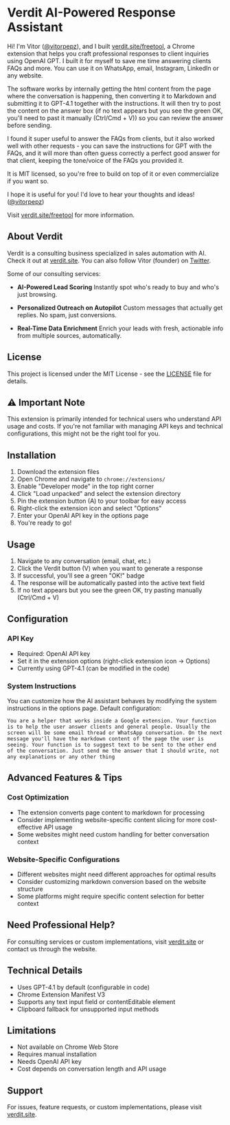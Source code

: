 # Verdit AI-Powered Response Assistant

Hi! I'm Vitor ([@vitorpepz](https://x.com/vitorpepz)), and I built [verdit.site/freetool](https://verdit.site/freetool), a Chrome extension that helps you craft professional responses to client inquiries using OpenAI GPT. I built it for myself to save me time answering clients FAQs and more. You can use it on WhatsApp, email, Instagram, LinkedIn or any website.

The software works by internally getting the html content from the page where the conversation is happening, then converting it to Markdown and submitting it to GPT-4.1 together with the instructions. It will then try to post the content on the answer box (if no text appears but you see the green OK, you'll need to past it manually (Ctrl/Cmd + V)) so you can review the answer before sending.

I found it super useful to answer the FAQs from clients, but it also worked well with other requests - you can save the instructions for GPT with the FAQs, and it will more than often guess correctly a perfect good answer for that client, keeping the tone/voice of the FAQs you provided it.

It is MIT licensed, so you're free to build on top of it or even commercialize if you want so. 

I hope it is useful for you! I'd love to hear your thoughts and ideas! ([@vitorpepz](https://x.com/vitorpepz))

Visit [verdit.site/freetool](https://verdit.site/freetool) for more information.

## About Verdit

Verdit is a consulting business specialized in sales automation with AI. Check it out at [verdit.site](https://verdit.site). You can also follow Vitor (founder) on [Twitter](https://twitter.com/vitorpepz).

Some of our consulting services:

- **AI-Powered Lead Scoring**
  Instantly spot who's ready to buy and who's just browsing.

- **Personalized Outreach on Autopilot**
  Custom messages that actually get replies. No spam, just conversions.

- **Real-Time Data Enrichment**
  Enrich your leads with fresh, actionable info from multiple sources, automatically.

## License

This project is licensed under the MIT License - see the [LICENSE](LICENSE) file for details.

## ⚠️ Important Note

This extension is primarily intended for technical users who understand API usage and costs. If you're not familiar with managing API keys and technical configurations, this might not be the right tool for you.

## Installation

1. Download the extension files
2. Open Chrome and navigate to `chrome://extensions/`
3. Enable "Developer mode" in the top right corner
4. Click "Load unpacked" and select the extension directory
5. Pin the extension button (A) to your toolbar for easy access
6. Right-click the extension icon and select "Options"
7. Enter your OpenAI API key in the options page
8. You're ready to go!

## Usage

1. Navigate to any conversation (email, chat, etc.)
2. Click the Verdit button (V) when you want to generate a response
3. If successful, you'll see a green "OK!" badge
4. The response will be automatically pasted into the active text field
5. If no text appears but you see the green OK, try pasting manually (Ctrl/Cmd + V)

## Configuration

### API Key
- Required: OpenAI API key
- Set it in the extension options (right-click extension icon → Options)
- Currently using GPT-4.1 (can be modified in the code)

### System Instructions
You can customize how the AI assistant behaves by modifying the system instructions in the options page. Default configuration:

```
You are a helper that works inside a Google extension. Your function is to help the user answer clients and general people. Usually the screen will be some email thread or WhatsApp conversation. On the next message you'll have the markdown content of the page the user is seeing. Your function is to suggest text to be sent to the other end of the conversation. Just send me the answer that I should write, not any explanations or any other thing
```

## Advanced Features & Tips

### Cost Optimization
- The extension converts page content to markdown for processing
- Consider implementing website-specific content slicing for more cost-effective API usage
- Some websites might need custom handling for better conversation context

### Website-Specific Configurations
- Different websites might need different approaches for optimal results
- Consider customizing markdown conversion based on the website structure
- Some platforms might require specific content selection for better context

## Need Professional Help?

For consulting services or custom implementations, visit [verdit.site](https://verdit.site) or contact us through the website.

## Technical Details

- Uses GPT-4.1 by default (configurable in code)
- Chrome Extension Manifest V3
- Supports any text input field or contentEditable element
- Clipboard fallback for unsupported input methods

## Limitations

- Not available on Chrome Web Store
- Requires manual installation
- Needs OpenAI API key
- Cost depends on conversation length and API usage

## Support

For issues, feature requests, or custom implementations, please visit [verdit.site](https://verdit.site). 